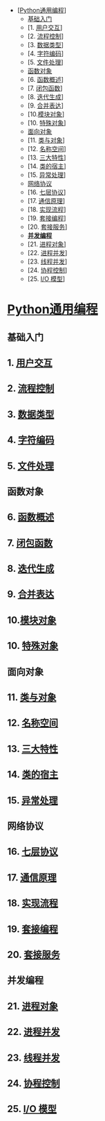 - [[Python通用编程](https://zhuanlan.zhihu.com/p/52105623)]
  * [基础入门](#----)
  * [1. [用户交互](https://zhuanlan.zhihu.com/p/62980620)]
  * [2. [流程控制](https://zhuanlan.zhihu.com/p/48114932)]
  * [3. [数据类型](https://zhuanlan.zhihu.com/p/49326997)]
  * [4. [字符编码](https://zhuanlan.zhihu.com/p/49327051)]
  * [5. [文件处理](https://zhuanlan.zhihu.com/p/49326914)]
  * [函数对象](#----)
  * [6. [函数概述](https://zhuanlan.zhihu.com/p/50074489)]
  * [7. [闭包函数](https://zhuanlan.zhihu.com/p/50076084)]
  * [8. [迭代生成](https://zhuanlan.zhihu.com/p/51814156)]
  * [9. [合并表达](https://zhuanlan.zhihu.com/p/51884289)]
  * [10.[模块对象](https://www.cnblogs.com/mayite/articles/10712265.html)]
  * [10. [特殊对象](https://zhuanlan.zhihu.com/p/51886996)]
  * [面向对象](#----)
  * [11. [类与对象](https://zhuanlan.zhihu.com/p/52518789)]
  * [12. [名称空间](https://zhuanlan.zhihu.com/p/52535203)]
  * [13. [三大特性](https://zhuanlan.zhihu.com/p/52535231)]
  * [14. [类的宿主](https://zhuanlan.zhihu.com/p/52535282)]
  * [15. [异常处理](https://zhuanlan.zhihu.com/p/52566312)]
  * [网络协议](#----)
  * [16. [七层协议](https://zhuanlan.zhihu.com/p/55414664)]
  * [17. [通信原理](https://zhuanlan.zhihu.com/p/52566470)]
  * [18. [实现流程](https://zhuanlan.zhihu.com/p/52566516)]
  * [19. [套接编程](https://zhuanlan.zhihu.com/p/54491739)]
  * [20. [套接服务](https://zhuanlan.zhihu.com/p/54491788)]
  * [**并发编程**](#--------)
  * [21. [进程对象](https://zhuanlan.zhihu.com/p/54491836)]
  * [22. [进程并发](https://zhuanlan.zhihu.com/p/54491860)]
  * [23. [线程并发](https://zhuanlan.zhihu.com/p/54990081)]
  * [24. [协程控制](https://zhuanlan.zhihu.com/p/54990154)]
  * [25. [I/O 模型](https://zhuanlan.zhihu.com/p/54990215)]



# [Python通用编程](https://zhuanlan.zhihu.com/p/52105623)

## 基础入门

## 1. [用户交互](https://zhuanlan.zhihu.com/p/62980620)





## 2. [流程控制](https://zhuanlan.zhihu.com/p/48114932)

## 3. [数据类型](https://zhuanlan.zhihu.com/p/49326997)

## 4. [字符编码](https://zhuanlan.zhihu.com/p/49327051)

## 5. [文件处理](https://zhuanlan.zhihu.com/p/49326914)

## 函数对象

## 6. [函数概述](https://zhuanlan.zhihu.com/p/50074489)

## 7. [闭包函数](https://zhuanlan.zhihu.com/p/50076084)

## 8. [迭代生成](https://zhuanlan.zhihu.com/p/51814156)

## 9. [合并表达](https://zhuanlan.zhihu.com/p/51884289)

## 10.[模块对象](https://www.cnblogs.com/mayite/articles/10712265.html)

## 10. [特殊对象](https://zhuanlan.zhihu.com/p/51886996)

## 面向对象

## 11. [类与对象](https://zhuanlan.zhihu.com/p/52518789)

## 12. [名称空间](https://zhuanlan.zhihu.com/p/52535203)

## 13. [三大特性](https://zhuanlan.zhihu.com/p/52535231)

## 14. [类的宿主](https://zhuanlan.zhihu.com/p/52535282)

## 15. [异常处理](https://zhuanlan.zhihu.com/p/52566312)

## 网络协议

## 16. [七层协议](https://zhuanlan.zhihu.com/p/55414664)

## 17. [通信原理](https://zhuanlan.zhihu.com/p/52566470)

## 18. [实现流程](https://zhuanlan.zhihu.com/p/52566516)

## 19. [套接编程](https://zhuanlan.zhihu.com/p/54491739)

## 20. [套接服务](https://zhuanlan.zhihu.com/p/54491788)

## **并发编程**

## 21. [进程对象](https://zhuanlan.zhihu.com/p/54491836)

## 22. [进程并发](https://zhuanlan.zhihu.com/p/54491860)

## 23. [线程并发](https://zhuanlan.zhihu.com/p/54990081)

## 24. [协程控制](https://zhuanlan.zhihu.com/p/54990154)

## 25. [I/O 模型](https://zhuanlan.zhihu.com/p/54990215)

